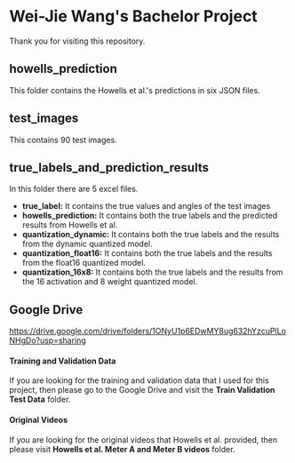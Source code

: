 # Wei-Jie Wang's Bachelor Project

Thank you for visiting this repository.

## howells_prediction

This folder contains the Howells et al.'s predictions in six JSON files.

## test_images

This contains 90 test images.

## true_labels_and_prediction_results

In this folder there are 5 excel files.
- **true_label:** It contains the true values and angles of the test images 
- **howells_prediction:** It contains both the true labels and the predicted results from Howells et al.
- **quantization_dynamic:** It contains both the true labels and the results from the dynamic quantized model.
- **quantization_float16:** It contains both the true labels and the results from the float16 quantized model.
- **quantization_16x8:** It contains both the true labels and the results from the 16 activation and 8 weight quantized model.

## Google Drive
https://drive.google.com/drive/folders/1ONyU1p6EDwMY8ug632hYzcuPlLoNHgDo?usp=sharing  

#### Training and Validation Data

If you are looking for the training and validation data that I used for this project, then please go to the Google Drive and visit the **Train Validation Test Data** folder.

#### Original Videos

If you are looking for the original videos that Howells et al. provided, then please visit **Howells et al. Meter A and Meter B videos** folder.